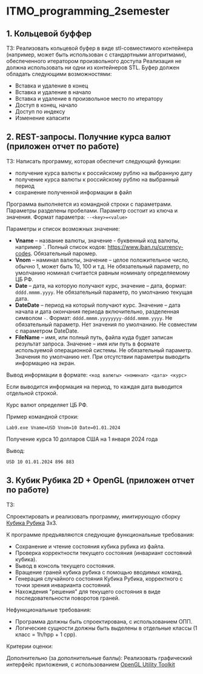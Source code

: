 # ITMO_programming_2semester


## 1. Кольцевой буффер
ТЗ:
Реализовать к​ольцевой буфер в виде stl-совместимого контейнера (например, может быть использован с стандартными алгоритмами), обеспеченного итератором произвольного доступа Реализация не должна использовать ни одни из контейнеров STL. Буфер должен обладать следующими возможностями:

- Вставка и удаление в конец
- Вставка и удаление в начало
- Вставка и удаление в произвольное место по итератору
- Доступ в конец, начало
- Доступ по индексу
- Изменение капасити





## 2. REST-запросы. Получние курса валют (приложен отчет по работе)
ТЗ: 
Написать программу, которая обеспечит следующий функции:
- получение курса валюты к российскому рублю на выбранную дату
- получение курса валюты к российскому рублю на выбранный период
- сохранение полученной информации в файл

Программа выполняется из командной строки с параметрами. Параметры разделены пробелами. Параметр состоит из ключа и значения.
Формат параметра: `--<key>=<value>`

Параметры и список возможных значение:
* **Vname** – название валюты, значение - буквенный код валюты, например `. Полный список кодов: https://www.iban.ru/currency-codes. Обязательный паромер.
* **Vnom** – наминал валюты, значение – целое положительное число, обычно 1, может быть 10, 100 и т.д. Не обязательный параметр, по умолчанию номинал считается равным номиналу определяемому ЦБ РФ.
* **Date** – дата, на которую получают курс, значение – дата, формат: `dddd.mmmm.yyyy`. Не обязательный параметр, по умолчанию текущая дата.
* **DateDate** – период на который получают курс. Значение – дата начала и дата окончания периода включительно, разделенная символом `-`. Формат: `dddd.mmmm.yyyyyyyy-dddd.mmmm.yyyy`. Не обязательный параметр. Нет значения по умолчанию. Не совместим с параметром DateDate.
* **FileName** – имя, или полный путь, файла куда будет записан результат запроса. Значение – имя или путь в формате используемой операционной системы. Не обязательный параметр. Значения по умолчанию нет. При отсутствии параметры выводить информацию на экран.

Вывод информации в формате: `<код валюты> <номинал> <дата> <курс>`

Если выводится информация на период, то каждая дата выводится отдельной строкой.

Курс валют определяет ЦБ РФ.

Пример командной строки:

`Lab9.exe Vname=USD Vnom=10 Date=01.01.2024`

Получение курса 10 долларов США на 1 января 2024 года

Вывод:

`USD 10 01.01.2024 896 883`



## 3. Кубик Рубика 2D + OpenGL (приложен отчет по работе)
ТЗ:

Спроектировать и реализовать программу, имитирующую сборку [Кубика Рубика](https://ru.wikipedia.org/wiki/Кубик_Рубика) 3x3.

К программе предъявляются следующие функциональные требования:

- Сохранение и чтение состояния кубика рубика из файла.
- Проверка корректности текущего состояния (инвариант состояний кубика).
- Вывод в консоль текущего состояния.
- Вращение граней кубика рубика с помощью вводимых команд.
- Генерация случайного состояния Кубика Рубика, корректного с точки зрения инварианта состояний.
- Нахождения "решения" для текущего состояния в виде последовательности поворотов граней.


Нефункциональные требования:
- Программа должны быть спроектирована, с использованием ОПП.
- Логические сущности должны быть выделены в отдельные классы (1 класс = 1h/hpp + 1 cpp).

Критерии оценки:

Дополнительно (за дополнительные баллы):
Реализовать графический интерфейс приложения, с использованием [OpenGL Utility Toolkit](https://en.wikipedia.org/wiki/OpenGL_Utility_Toolkit)



